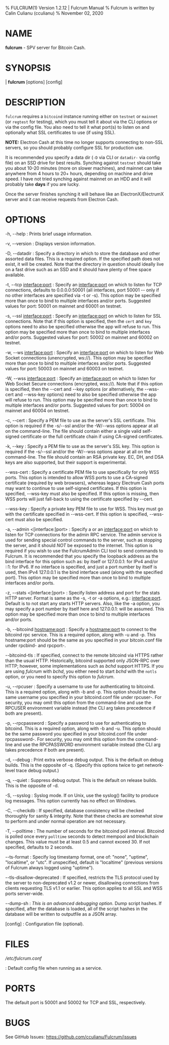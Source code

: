 % FULCRUM(1) Version 1.2.12 | Fulcrum Manual
% Fulcrum is written by Calin Culianu (cculianu)
% November 02, 2020

# NAME

**fulcrum** - SPV server for Bitcoin Cash.

# SYNOPSIS

| **fulcrum** \[options\] \[config\]

DESCRIPTION
===========

`fulcrum` requires a `bitcoind` instance running either on `testnet` or `mainnet` (or `regtest` for testing), which you must tell it about via the CLI options or via the config file. You also need to tell it what port(s) to listen on and optionally what SSL certificates to use (if using SSL).


**NOTE:**
Electron Cash at this time no longer supports connecting to non-SSL servers, so you should probably configure SSL for production use.

It is recommended you specify a data dir (`-D` via CLI or `datadir-` via config file)
on an SSD drive for best results.
Synching against `testnet` should take you about 10-20 minutes (more on slower
machines), and mainnet can take anywhere from 4 hours to 20+ hours, depending on
machine and drive speed. I have not tried synching against mainnet on an HDD and
it will probably take **days** if you are lucky.

Once the server finishes synching it will behave like an ElectronX/ElectrumX server and it can receive requests from Electron Cash.

# OPTIONS

-h, --help
:   Prints brief usage information.

-v, --version
:   Displays version information.


-D, --datadir <path>
:   Specify a directory in which to store the database and other assorted data files.  This is a required option. If the specified path does not exist, it will be created. Note that the directory in question should ideally live on a fast drive such as an SSD and it should have plenty of free space available.

-t, --tcp <interface:port>
:   Specify an <interface:port> on which to listen for TCP connections, defaults to 0.0.0.0:50001 (all interfaces, port 50001 -- only if no other interfaces are specified via -t or -s). This option may be specified more than once to bind to multiple interfaces and/or ports.  Suggested values for port: 50001 on mainnet and 60001 on testnet.

-s, --ssl <interface:port>
:   Specify an <interface:port> on which to listen for SSL connections. Note that if this option is specified, then the `cert` and `key` options need to also be specified otherwise the app will refuse to run. This option may be specified more than once to bind to multiple interfaces and/or ports. Suggested values for port: 50002 on mainnet and 60002 on testnet.

-w, --ws <interface:port>
:   Specify an <interface:port> on which to listen for Web Socket connections (unencrypted, ws://). This option may be specified more than once to bind to multiple interfaces and/or ports. Suggested values for port: 50003 on mainnet and 60003 on testnet.

-W, --wss <interface:port>
:   Specify an <interface:port> on which to listen for Web Socket Secure connections (encrypted, wss://). Note that if this option is specified, then the --cert and --key options (or alternatively, the --wss-cert and --wss-key options) need to also be specified otherwise the app will refuse to run. This option may be specified more than once to bind to multiple interfaces and/or ports. Suggested values for port: 50004 on mainnet and 60004 on testnet.

-c, --cert <crtfile>
:   Specify a PEM file to use as the server's SSL certificate.  This option is required if the -s/--ssl and/or the -W/--wss options appear at all on the command-line.  The file should contain either a single valid self-signed certificate or the full certificate chain if using CA-signed certificates.

-k, --key <keyfile>
:   Specify a PEM file to use as the server's SSL key.  This option is required if the -s/--ssl and/or the -W/--wss options apear at all on the command-line.  The file should contain an RSA private key.  EC, DH, and DSA keys are also supported, but their support is experimental.

--wss-cert <crtfile>
:   Specify a certificate PEM file to use specifically for only WSS ports. This option is intended to allow WSS ports to use a CA-signed certificate (required by web browsers), whereas legacy Electrum Cash ports may want to continue to use self-signed certificates. If this option is specified, --wss-key must also be specified. If this option is missing, then WSS ports will just fall-back to using the certificate specified by --cert.

--wss-key <keyfile>
:   Specify a private key PEM file to use for WSS. This key must go with the certificate specified in --wss-cert. If this option is specified, --wss-cert must also be specified.

-a, --admin <[interface:]port>
:   Specify a <port> or an <interface:port> on which to listen for TCP connections for the admin RPC service. The admin service is used for sending special control commands to the server, such as stopping the server, and it should *NOT* be exposed to the internet.  This option is required if you wish to use the FulcrumAdmin CLI tool to send commands to Fulcrum. It is recommended that you specify the loopback address as the bind interface for this option such as: <port> by itself or 127.0.0.1:<port> for IPv4 and/or ::1:<port> for IPv6. If no interface is specified, and just a port number by itself is used, then IPv4 127.0.0.1 is the bind interface used (along with the specified port). This option may be specified more than once to bind to multiple interfaces and/or ports.

-z, --stats <[interface:]port>
:   Specify listen address and port for the stats HTTP server. Format is same as the -s, -t or -a options, e.g.: <interface:port>. Default is to not start any starts HTTP servers.  Also, like the -a option, you may specify a port number by itself here and 127.0.0.1:<port> will be assumed. This option may be specified more than once to bind to multiple interfaces and/or ports.

-b, --bitcoind <hostname:port>
:   Specify a <hostname:port> to connect to the bitcoind rpc service. This is a required option, along with -u and -p. This hostname:port should be the same as you specified in your bitcoin.conf file under rpcbind- and rpcport-.

--bitcoind-tls
:   If specified, connect to the remote bitcoind via HTTPS rather than the usual HTTP. Historically, bitcoind supported only JSON-RPC over HTTP; however, some implementations such as *bchd* support HTTPS. If you are using *fulcrum* with *bchd*, you either need to start *bchd* with the `notls` option, or you need to specify this option to *fulcrum*.

-u, --rpcuser <username>
:   Specify a username to use for authenticating to bitcoind. This is a required option, along with -b and -p.  This option should be the same username you specified in your bitcoind.conf file under rpcuser-. For security, you may omit this option from the command-line and use the RPCUSER environment variable instead (the CLI arg takes precedence if both are present).

-p, --rpcpassword <password>
:   Specify a password to use for authenticating to bitcoind. This is a required option, along with -b and -u.  This option should be the same password you specified in your bitcoind.conf file under rpcpassword-. For security, you may omit this option from the command-line and use the RPCPASSWORD environment variable instead (the CLI arg takes precedence if both are present).

-d, --debug
:   Print extra verbose debug output. This is the default on debug builds. This is the opposite of -q. (Specify this options twice to get network-level trace debug output.)

-q, --quiet
:   Suppress debug output. This is the default on release builds. This is the opposite of -d.

-S, --syslog
:   Syslog mode. If on Unix, use the syslog() facility to produce log messages. This option currently has no effect on Windows.

-C, --checkdb
:   If specified, database consistency will be checked thoroughly for sanity & integrity. Note that these checks are somewhat slow to perform and under normal operation are not necessary.

-T, --polltime <polltime>
:   The number of seconds for the bitcoind poll interval. Bitcoind is polled once every `polltime` seconds to detect mempool and blockchain changes. This value must be at least 0.5 and cannot exceed 30. If not specified, defaults to 2 seconds.

--ts-format <keyword>
:   Specify log timestamp format, one of: "none", "uptime", "localtime", or "utc". If unspecified, default is "localtime" (previous versions of Fulcrum always logged using "uptime").

--tls-disallow-deprecated
:   If specified, restricts the TLS protocol used by the server to non-deprecated v1.2 or newer, disallowing connections from clients requesting TLS v1.1 or earlier. This option applies to all SSL and WSS ports server-wide.

--dump-sh <outputfile>
:    *This is an advanced debugging option*. Dump script hashes. If specified, after the database is loaded, all of the script hashes in the database will be written to outputfile as a JSON array.

[config]
:   Configuration file (optional).


# FILES

*/etc/fulcrum.conf*

:   Default config file when running as a service.

# PORTS

The default port is 50001 and 50002 for TCP and SSL, respectively.

# BUGS

See GitHub Issues: <https://github.com/cculianu/Fulcrum/issues>
